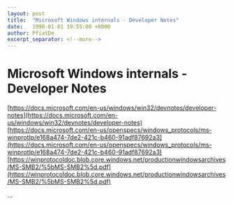 ```yaml
---
layout: post
title:  "Microsoft Windows internals - Developer Notes"
date:   1990-01-01 19:55:00 +0000
author: PfiatDe
excerpt_separator: <!--more-->
---
```


# Microsoft Windows internals - Developer Notes
[https://docs.microsoft.com/en-us/windows/win32/devnotes/developer-notes](https://docs.microsoft.com/en-us/windows/win32/devnotes/developer-notes)
[https://docs.microsoft.com/en-us/openspecs/windows_protocols/ms-winprotlp/e168a474-7de2-421c-b460-91adf87692a3](https://docs.microsoft.com/en-us/openspecs/windows_protocols/ms-winprotlp/e168a474-7de2-421c-b460-91adf87692a3)
[https://winprotocoldoc.blob.core.windows.net/productionwindowsarchives/MS-SMB2/%5bMS-SMB2%5d.pdf](https://winprotocoldoc.blob.core.windows.net/productionwindowsarchives/MS-SMB2/%5bMS-SMB2%5d.pdf)

...
<!--more-->
